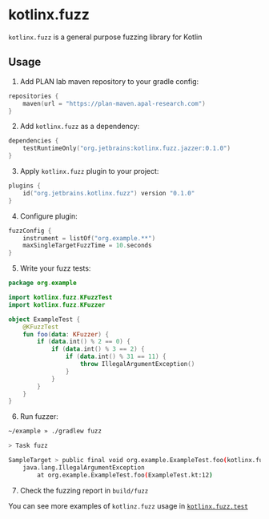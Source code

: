 # kotlinx.fuzz

`kotlinx.fuzz` is a general purpose fuzzing library for Kotlin

## Usage

1. Add PLAN lab maven repository to your gradle config:
```kotlin
repositories {
    maven(url = "https://plan-maven.apal-research.com")
}
```

2. Add `kotlinx.fuzz` as a dependency:
```kotlin
dependencies {
    testRuntimeOnly("org.jetbrains:kotlinx.fuzz.jazzer:0.1.0")
}
```

3. Apply `kotlinx.fuzz` plugin to your project:
```kotlin
plugins {
    id("org.jetbrains.kotlinx.fuzz") version "0.1.0"
}
```

4. Configure plugin:
```kotlin
fuzzConfig {
    instrument = listOf("org.example.**")
    maxSingleTargetFuzzTime = 10.seconds
}
```

5. Write your fuzz tests:
```kotlin
package org.example

import kotlinx.fuzz.KFuzzTest
import kotlinx.fuzz.KFuzzer

object ExampleTest {
    @KFuzzTest
    fun foo(data: KFuzzer) {
        if (data.int() % 2 == 0) {
            if (data.int() % 3 == 2) {
                if (data.int() % 31 == 11) {
                    throw IllegalArgumentException()
                }
            }
        }
    }
}
```

6. Run fuzzer:
```bash
~/example » ./gradlew fuzz                                                                                                                                                  1 ↵

> Task fuzz

SampleTarget > public final void org.example.ExampleTest.foo(kotlinx.fuzz.KFuzzer) FAILED
    java.lang.IllegalArgumentException
        at org.example.ExampleTest.foo(ExampleTest.kt:12)
```

7. Check the fuzzing report in `build/fuzz`

You can see more examples of `kotlinz.fuzz` usage in [`kotlinx.fuzz.test`](kotlinx.fuzz.test)
